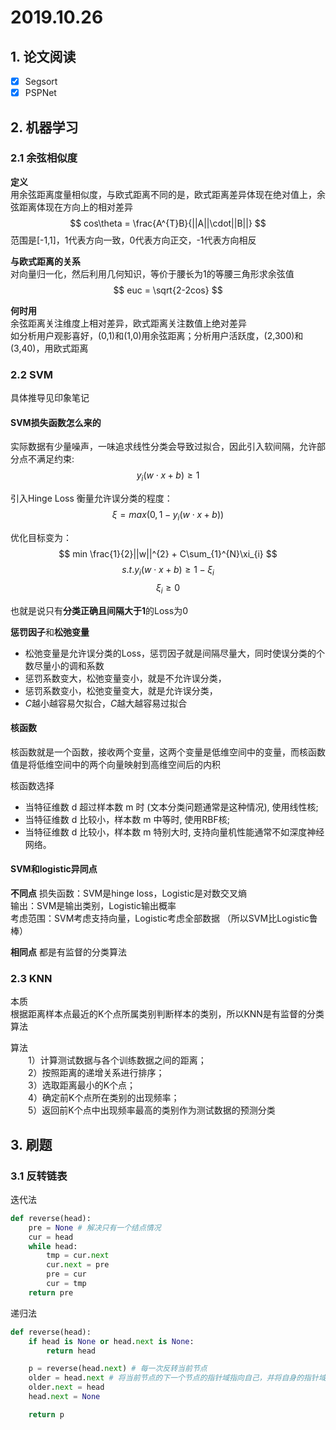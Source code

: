 # 2019.10.26

## 1. 论文阅读

- [x] Segsort
- [x] PSPNet

## 2. 机器学习

### 2.1 余弦相似度

**定义**  
用余弦距离度量相似度，与欧式距离不同的是，欧式距离差异体现在绝对值上，余弦距离体现在方向上的相对差异  
$$
cos\theta  = \frac{A^{T}B}{||A||\cdot||B||}
$$
范围是[-1,1]，1代表方向一致，0代表方向正交，-1代表方向相反
  
**与欧式距离的关系**  
对向量归一化，然后利用几何知识，等价于腰长为1的等腰三角形求余弦值  
$$
euc = \sqrt{2-2cos}
$$

**何时用**  
余弦距离关注维度上相对差异，欧式距离关注数值上绝对差异  
如分析用户观影喜好，(0,1)和(1,0)用余弦距离；分析用户活跃度，(2,300)和(3,40)，用欧式距离

### 2.2 SVM  

具体推导见印象笔记

#### SVM损失函数怎么来的

实际数据有少量噪声，一味追求线性分类会导致过拟合，因此引入软间隔，允许部分点不满足约束:
$$
y_{i}(w \cdot x+b) \geq 1
$$

引入Hinge Loss 衡量允许误分类的程度：
$$
\xi = max(0, 1-y_{i}(w \cdot x+b))
$$

优化目标变为：
$$
min \frac{1}{2}||w||^{2} + C\sum_{1}^{N}\xi_{i}
$$
$$
s.t. y_{i}(w \cdot x+b) \geq 1- \xi_{i}
$$
$$
\xi_{i} \geq 0
$$

也就是说只有**分类正确且间隔大于1**的Loss为0

**惩罚因子**和**松弛变量**

- 松弛变量是允许误分类的Loss，惩罚因子就是间隔尽量大，同时使误分类的个数尽量小的调和系数
- 惩罚系数变大，松弛变量变小，就是不允许误分类，
- 惩罚系数变小，松弛变量变大，就是允许误分类，
- $C$越小越容易欠拟合，$C$越大越容易过拟合

#### 核函数  

核函数就是一个函数，接收两个变量，这两个变量是低维空间中的变量，而核函数值是将低维空间中的两个向量映射到高维空间后的内积

核函数选择

- 当特征维数 d 超过样本数 m 时 (文本分类问题通常是这种情况), 使用线性核;
- 当特征维数 d 比较小，样本数 m 中等时, 使用RBF核;
- 当特征维数 d 比较小，样本数 m 特别大时, 支持向量机性能通常不如深度神经网络。

#### SVM和logistic异同点  

**不同点**
损失函数：SVM是hinge loss，Logistic是对数交叉熵  
输出：SVM是输出类别，Logistic输出概率  
考虑范围：SVM考虑支持向量，Logistic考虑全部数据  （所以SVM比Logistic鲁棒）  

**相同点**
都是有监督的分类算法

### 2.3 KNN

本质  
根据距离样本点最近的K个点所属类别判断样本的类别，所以KNN是有监督的分类算法  

算法  
　　1）计算测试数据与各个训练数据之间的距离；  
　　2）按照距离的递增关系进行排序；  
　　3）选取距离最小的K个点；  
　　4）确定前K个点所在类别的出现频率；  
　　5）返回前K个点中出现频率最高的类别作为测试数据的预测分类

## 3. 刷题

### 3.1 反转链表

迭代法

```python
def reverse(head):
    pre = None # 解决只有一个结点情况
    cur = head
    while head:
        tmp = cur.next
        cur.next = pre
        pre = cur
        cur = tmp
    return pre
```

递归法  

```python
def reverse(head):
    if head is None or head.next is None:
        return head

    p = reverse(head.next) # 每一次反转当前节点
    older = head.next # 将当前节点的下一个节点的指针域指向自己，并将自身的指针域指向空
    older.next = head
    head.next = None

    return p
```
